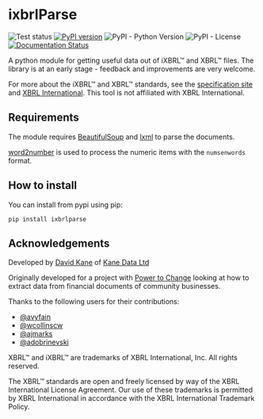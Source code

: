 # ixbrlParse

![Test status](https://github.com/drkane/ixbrl-parse/workflows/tests/badge.svg)
[![PyPI version](https://img.shields.io/pypi/v/ixbrlparse)](https://pypi.org/project/ixbrlparse/)
![PyPI - Python Version](https://img.shields.io/pypi/pyversions/ixbrlparse)
![PyPI - License](https://img.shields.io/pypi/l/ixbrlparse)
[![Documentation Status](https://readthedocs.org/projects/ixbrl-parse/badge/?version=latest)](https://ixbrl-parse.readthedocs.io/en/latest/?badge=latest)

A python module for getting useful data out of iXBRL™ and XBRL™ files. The library is at an early stage - feedback and improvements are very welcome.

For more about the iXBRL™ and XBRL™ standards, see the [specification site](https://specifications.xbrl.org/)
and [XBRL International](https://www.xbrl.org/). This tool is not affiliated with XBRL International.

## Requirements

The module requires [BeautifulSoup](https://www.crummy.com/software/BeautifulSoup/bs4/doc/) and [lxml](https://lxml.de/) to parse the documents.

[word2number](https://github.com/akshaynagpal/w2n) is used to process the
numeric items with the `numsenwords` format.

## How to install

You can install from pypi using pip:

```
pip install ixbrlparse
```

## Acknowledgements

Developed by [David Kane](https://dkane.net/) of [Kane Data Ltd](https://kanedata.co.uk/)

Originally developed for a project with
[Power to Change](https://www.powertochange.org.uk/) looking at how to extract data from
financial documents of community businesses.

Thanks to the following users for their contributions:

- [@avyfain](https://github.com/avyfain)
- [@wcollinscw](https://github.com/wcollinscw)
- [@ajmarks](https://github.com/ajmarks)
- [@adobrinevski](https://github.com/adobrinevski)

XBRL™ and iXBRL™ are trademarks of XBRL International, Inc. All rights reserved.

The XBRL™ standards are open and freely licensed by way of the XBRL International License Agreement. Our use of these trademarks is permitted by XBRL International in accordance with the XBRL International Trademark Policy.
